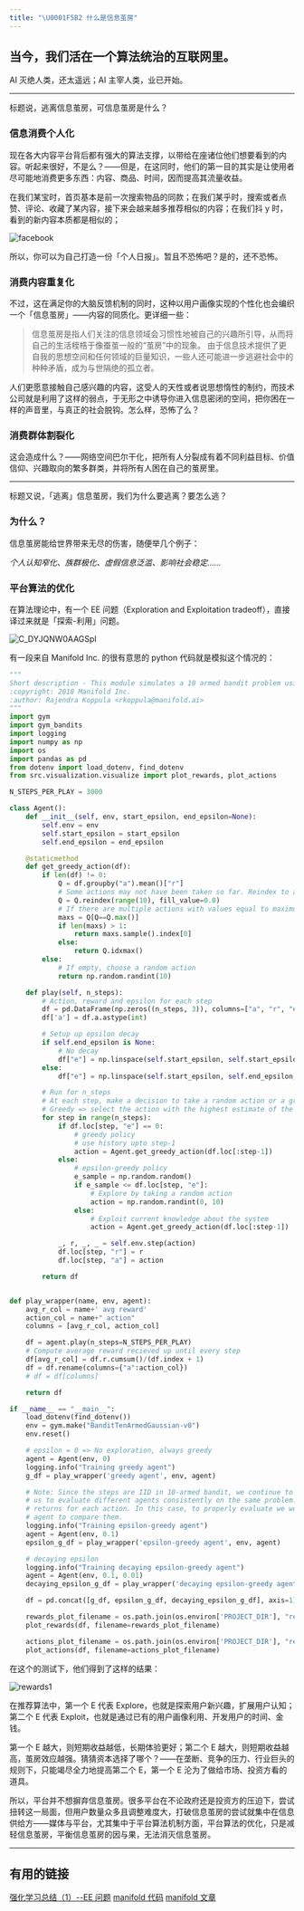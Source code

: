 ```yaml
---
title: "\U0001F5B2 什么是信息茧房"
---
```


## 当今，我们活在一个算法统治的互联网里。

AI 灭绝人类，还太遥远；AI 主宰人类，业已开始。

---

标题说，逃离信息茧房，可信息茧房是什么？

### 信息消费个人化

现在各大内容平台背后都有强大的算法支撑，以带给在座诸位他们想要看到的内容。听起来很好，不是么？——但是，在这同时，他们的第一目的其实是让使用者尽可能地消费更多东西：内容、商品、时间，因而提高其流量收益。

在我们某宝时，首页基本是前一次搜索物品的同款；在我们某乎时，搜索或者点赞、评论、收藏了某内容，接下来会越来越多推荐相似的内容；在我们抖 y 时，看到的新内容本质都是相似的；

![facebook](https://knowscount-1304485449.cos.ap-shanghai.myqcloud.com/img/facebook.jpeg)

所以，你可以为自己打造一份「个人日报」。暂且不恐怖吧？是的，还不恐怖。

### 消费内容重复化

不过，这在满足你的大脑反馈机制的同时，这种以用户画像实现的个性化也会编织一个「信息茧房」——内容的同质化。更详细一些：

> 信息茧房是指人们关注的信息领域会习惯性地被自己的兴趣所引导，从而将自己的生活桎梏于像蚕茧一般的“茧房”中的现象。 由于信息技术提供了更自我的思想空间和任何领域的巨量知识，一些人还可能进一步逃避社会中的种种矛盾，成为与世隔绝的孤立者。

人们更愿意接触自己感兴趣的内容，这受人的天性或者说思想惰性的制约，而技术公司就是利用了这样的弱点，于无形之中诱导你进入信息密闭的空间，把你困在一样的声音里，与真正的社会脱钩。怎么样，恐怖了么？

### 消费群体割裂化

这会造成什么？——网络空间巴尔干化，把所有人分裂成有着不同利益目标、价值信仰、兴趣取向的繁多群类，并将所有人困在自己的茧房里。

---

标题又说，「逃离」信息茧房，我们为什么要逃离？要怎么逃？

### 为什么？

信息茧房能给世界带来无尽的伤害，随便举几个例子：

_个人认知窄化、族群极化、虚假信息泛滥、影响社会稳定……_

### 平台算法的优化

在算法理论中，有一个 EE 问题（Exploration and Exploitation tradeoff），直接译过来就是「探索-利用」问题。

![C_DYJQNW0AAGSpI](https://knowscount-1304485449.cos.ap-shanghai.myqcloud.com/img/C_DYJQNW0AAGSpI.jpg)

有一段来自 Manifold Inc. 的很有意思的 python 代码就是模拟这个情况的：

```python
"""
Short description - This module simulates a 10 armed bandit problem using a simple tabular actioin-value method
:copyright: 2018 Manifold Inc.
:author: Rajendra Koppula <rkoppula@manifold.ai>
"""
import gym
import gym_bandits
import logging
import numpy as np
import os
import pandas as pd
from dotenv import load_dotenv, find_dotenv
from src.visualization.visualize import plot_rewards, plot_actions

N_STEPS_PER_PLAY = 3000

class Agent():
    def __init__(self, env, start_epsilon, end_epsilon=None):
        self.env = env
        self.start_epsilon = start_epsilon
        self.end_epsilon = end_epsilon

    @staticmethod
    def get_greedy_action(df):
        if len(df) != 0:
            Q = df.groupby("a").mean()["r"]
            # Some actions may not have been taken so far. Reindex to add them to the mix
            Q = Q.reindex(range(10), fill_value=0.0)
            # If there are multiple actions with values equal to maximum, random sample one
            maxs = Q[Q==Q.max()]
            if len(maxs) > 1:
                return maxs.sample().index[0]
            else:
                return Q.idxmax()
        else:
            # If empty, choose a random action
            return np.random.randint(10)

    def play(self, n_steps):
        # Action, reward and epsilon for each step
        df = pd.DataFrame(np.zeros((n_steps, 3)), columns=["a", "r", "e"], index=range(n_steps))
        df['a'] = df.a.astype(int)

        # Setup up epsilon decay
        if self.end_epsilon is None:
            # No decay
            df["e"] = np.linspace(self.start_epsilon, self.start_epsilon, n_steps)
        else:
            df["e"] = np.linspace(self.start_epsilon, self.end_epsilon, n_steps)

        # Run for n_steps
        # At each step, make a decision to take a random action or a greedy action
        # Greedy => select the action with the highest estimate of the Expected return
        for step in range(n_steps):
            if df.loc[step, "e"] == 0:
                # greedy policy
                # use history upto step-1
                action = Agent.get_greedy_action(df.loc[:step-1])
            else:
                # epsilon-greedy policy
                e_sample = np.random.random()
                if e_sample <= df.loc[step, "e"]:
                    # Explore by taking a random action
                    action = np.random.randint(0, 10)
                else:
                    # Exploit current knowledge about the system
                    action = Agent.get_greedy_action(df.loc[:step-1])

            _, r, _, _ = self.env.step(action)
            df.loc[step, "r"] = r
            df.loc[step, "a"] = action

        return df


def play_wrapper(name, env, agent):
    avg_r_col = name+' avg reward'
    action_col = name+" action"
    columns = [avg_r_col, action_col]

    df = agent.play(n_steps=N_STEPS_PER_PLAY)
    # Compute average reward recieved up until every step
    df[avg_r_col] = df.r.cumsum()/(df.index + 1)
    df = df.rename(columns={"a":action_col})
    # df = df[columns]

    return df

if __name__ == "__main__":
    load_dotenv(find_dotenv())
    env = gym.make("BanditTenArmedGaussian-v0")
    env.reset()

    # epsilon = 0 => No exploration, always greedy
    agent = Agent(env, 0)
    logging.info("Training greedy agent")
    g_df = play_wrapper('greedy agent', env, agent)

    # Note: Since the steps are IID in 10-armed bandit, we continue to use the same env without resetting it This allows
    # us to evaluate different agents consistently on the same problem.  Resetting env would change the true mean
    # returns for each action. In this case, to properly evaluate we would need to average across many plays for each
    # agent to compare them.
    logging.info("Training epsilon-greedy agent")
    agent = Agent(env, 0.1)
    epsilon_g_df = play_wrapper('epsilon-greedy agent', env, agent)

    # decaying epsilon
    logging.info("Training decaying epsilon-greedy agent")
    agent = Agent(env, 0.1, 0.01)
    decaying_epsilon_g_df = play_wrapper('decaying epsilon-greedy agent', env, agent)

    df = pd.concat([g_df, epsilon_g_df, decaying_epsilon_g_df], axis=1)

    rewards_plot_filename = os.path.join(os.environ['PROJECT_DIR'], "reports/figures/10_armed_agents_rewards.html")
    plot_rewards(df, filename=rewards_plot_filename)

    actions_plot_filename = os.path.join(os.environ['PROJECT_DIR'], "reports/figures/10_armed_agents_actions.html")
    plot_actions(df, filename=actions_plot_filename)
```

在这个的测试下，他们得到了这样的结果：

![rewards1](https://knowscount-1304485449.cos.ap-shanghai.myqcloud.com/img/rewards1.png)

在推荐算法中，第一个 E 代表 Explore，也就是探索用户新兴趣，扩展用户认知；第二个 E 代表 Exploit，也就是通过已有的用户画像利用、开发用户的时间、金钱。

第一个 E 越大，则短期收益越低，长期体验更好；第二个 E 越大，则短期收益越高，茧房效应越强。猜猜资本选择了哪个？——在垄断、竞争的压力、行业巨头的规则下，只能竭尽全力地提高第二个 E，第一个 E 沦为了做给市场、投资方看的道具。

所以，平台并不想摒弃信息茧房。很多平台在不论政府还是投资方的压迫下，尝试扭转这一局面，但用户数量众多且调整难度大，打破信息茧房的尝试就集中在信息供给方——媒体与平台，尤其集中于平台算法机制方面，平台算法的优化，只是减轻信息茧房，平衡信息茧房的因与果，无法消灭信息茧房。

---

## 有用的链接

[强化学习总结（1）--EE 问题](ttps://www.cnblogs.com/xiachongkun/p/7719235.html)
[manifold 代码](https://github.com/manifoldai/reinforcement_learning_public/blob/master/src/models/k_armed_bandit.py)
[manifold 文章](https://www.manifold.ai/exploration-vs-exploitation-in-reinforcement-learning)
